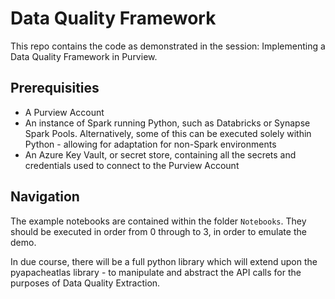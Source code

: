 # Data Quality Framework

This repo contains the code as demonstrated in the session: Implementing a Data Quality Framework in Purview. 

## Prerequisities

- A Purview Account
- An instance of Spark running Python, such as Databricks or Synapse Spark Pools. Alternatively, some of this can be executed solely within Python - allowing for adaptation for non-Spark environments
- An Azure Key Vault, or secret store, containing all the secrets and credentials used to connect to the Purview Account

## Navigation

The example notebooks are contained within the folder `Notebooks`. They should be executed in order from 0 through to 3, in order to emulate the demo.

In due course, there will be a full python library which will extend upon the pyapacheatlas library - to manipulate and abstract the API calls for the purposes of Data Quality Extraction.
